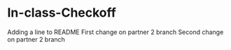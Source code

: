 # In-class-Checkoff
Adding a line to README
First change on partner 2 branch
Second change on partner 2 branch